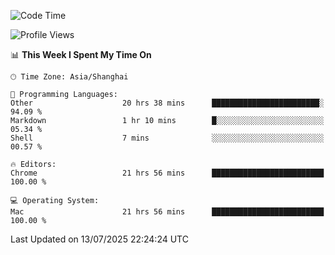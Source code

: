 <!--START_SECTION:waka-->
![Code Time](http://img.shields.io/badge/Code%20Time-4%2C203%20hrs%2033%20mins-blue)

![Profile Views](http://img.shields.io/badge/Profile%20Views-0-blue)

📊 **This Week I Spent My Time On** 

```text
🕑︎ Time Zone: Asia/Shanghai

💬 Programming Languages: 
Other                    20 hrs 38 mins      ████████████████████████░   94.09 % 
Markdown                 1 hr 10 mins        █░░░░░░░░░░░░░░░░░░░░░░░░   05.34 % 
Shell                    7 mins              ░░░░░░░░░░░░░░░░░░░░░░░░░   00.57 % 

🔥 Editors: 
Chrome                   21 hrs 56 mins      █████████████████████████   100.00 % 

💻 Operating System: 
Mac                      21 hrs 56 mins      █████████████████████████   100.00 % 
```


 Last Updated on 13/07/2025 22:24:24 UTC
<!--END_SECTION:waka-->